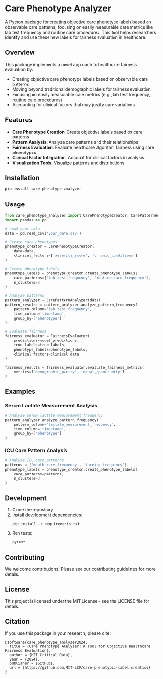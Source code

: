 # Care Phenotype Analyzer

A Python package for creating objective care phenotype labels based on observable care patterns, focusing on easily measurable care metrics like lab test frequency and routine care procedures. This tool helps researchers identify and use these new labels for fairness evaluation in healthcare.

## Overview

This package implements a novel approach to healthcare fairness evaluation by:
- Creating objective care phenotype labels based on observable care patterns
- Moving beyond traditional demographic labels for fairness evaluation
- Focusing on easily measurable care metrics (e.g., lab test frequency, routine care procedures)
- Accounting for clinical factors that may justify care variations

## Features

- **Care Phenotype Creation**: Create objective labels based on care patterns
- **Pattern Analysis**: Analyze care patterns and their relationships
- **Fairness Evaluation**: Evaluate healthcare algorithm fairness using care phenotypes
- **Clinical Factor Integration**: Account for clinical factors in analysis
- **Visualization Tools**: Visualize patterns and distributions

## Installation

```bash
pip install care-phenotype-analyzer
```

## Usage

```python
from care_phenotype_analyzer import CarePhenotypeCreator, CarePatternAnalyzer, FairnessEvaluator
import pandas as pd

# Load your data
data = pd.read_csv('your_data.csv')

# Create care phenotypes
phenotype_creator = CarePhenotypeCreator(
    data=data,
    clinical_factors=['severity_score', 'chronic_conditions']
)

# Create phenotype labels
phenotype_labels = phenotype_creator.create_phenotype_labels(
    care_patterns=['lab_test_frequency', 'routine_care_frequency'],
    n_clusters=3
)

# Analyze patterns
pattern_analyzer = CarePatternAnalyzer(data)
pattern_results = pattern_analyzer.analyze_pattern_frequency(
    pattern_column='lab_test_frequency',
    time_column='timestamp',
    group_by=['phenotype']
)

# Evaluate fairness
fairness_evaluator = FairnessEvaluator(
    predictions=model_predictions,
    true_labels=true_labels,
    phenotype_labels=phenotype_labels,
    clinical_factors=clinical_data
)

fairness_results = fairness_evaluator.evaluate_fairness_metrics(
    metrics=['demographic_parity', 'equal_opportunity']
)
```

## Examples

### Serum Lactate Measurement Analysis
```python
# Analyze serum lactate measurement frequency
pattern_analyzer.analyze_pattern_frequency(
    pattern_column='lactate_measurement_frequency',
    time_column='timestamp',
    group_by=['phenotype']
)
```

### ICU Care Pattern Analysis
```python
# Analyze ICU care patterns
patterns = ['mouth_care_frequency', 'turning_frequency']
phenotype_labels = phenotype_creator.create_phenotype_labels(
    care_patterns=patterns,
    n_clusters=3
)
```

## Development

1. Clone the repository
2. Install development dependencies:
   ```bash
   pip install -r requirements.txt
   ```
3. Run tests:
   ```bash
   pytest
   ```

## Contributing

We welcome contributions! Please see our contributing guidelines for more details.

## License

This project is licensed under the MIT License - see the LICENSE file for details.

## Citation

If you use this package in your research, please cite:

```
@software{care_phenotype_analyzer2024,
  title = {Care Phenotype Analyzer: A Tool for Objective Healthcare Fairness Evaluation},
  author = {MIT Critical Data},
  year = {2024},
  publisher = {GitHub},
  url = {https://github.com/MIT-LCP/care-phenotypic-label-creation}
}
```

